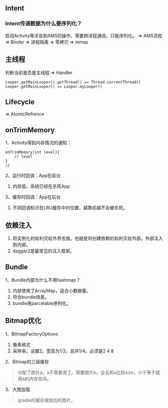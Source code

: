 ## Intent
### Intent传递数据为什么要序列化？
启动Activity等涉及到AMS的操作，需要跨进程通信，只能序列化。
=> AMS流程
=> Binder
=> 进程隔离 => 零拷贝 => mmap
## 主线程
判断当前是否是主线程 => Handler
```
Looper.getMainLooper().getThread() == Thread.currentThread()
Looper.getMainLooper() == Looper.myLooper()
```

## Lifecycle
=> AtomicRefrence

## onTrimMemory
1、Activity得到内存情况的通知：
```
onTrimMemory(int level){
    // level 
}
// 
```

2、运行时回调：App在前台
1. 内存低、系统已经在杀死App

3、缓存时回调：App在后台
1. 不同回调标识在LRU缓存中的位置，越靠前越不会被杀死。

## 依赖注入

1. 将实例化的权利交给外界去做。也就是将创建依赖的权利交给外部。外部注入到内部。
1. dagger2是最常见的注入框架。

## Bundle
1、Bundle内部为什么不用hashmap？
1. 内部使用了ArrayMap，适合小数据量。
1. 符合bundle场景。
1. bundle用parcelable序列化。

## Bitmap优化

1、BitmapFactoryOptions
1. 像素格式
1. 采样率。设置2。宽高为1/2，总共1/4。必须是2 4 8

2、Bitmap的三级缓存
> 分配了图片a，a不需要用了。需要图片b，会去和a比较size，小于等于就用a的内存空间。

3、大图加载
> gradle的缓存缩放后的图片。

